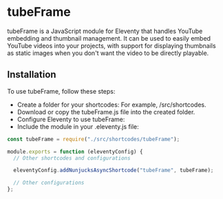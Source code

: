 # tubeFrame

tubeFrame is a JavaScript module for Eleventy that handles YouTube embedding and thumbnail management. It can be used to easily embed YouTube videos into your projects, with support for displaying thumbnails as static images when you don't want the video to be directly playable.
## Installation

To use tubeFrame, follow these steps:
- Create a folder for your shortcodes: For example, /src/shortcodes.
- Download or copy the tubeFrame.js file into the created folder.
- Configure Eleventy to use tubeFrame:
- Include the module in your .eleventy.js file:
```javascript
const tubeFrame = require("./src/shortcodes/tubeFrame");

module.exports = function (eleventyConfig) {
  // Other shortcodes and configurations

  eleventyConfig.addNunjucksAsyncShortcode("tubeFrame", tubeFrame);

  // Other configurations
};
```

